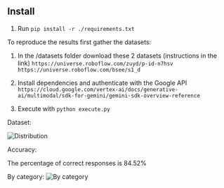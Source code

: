 ## Install
1. Run ```pip install -r ./requirements.txt```

To reproduce the results first gather the datasets:

1. In the /datasets folder download these 2 datasets (instructions in the link)
```https://universe.roboflow.com/zuyd/p-id-n7hsv```
```https://universe.roboflow.com/bsee/s1_d```

1. Install dependencies and authenticate with the Google API 
   ```https://cloud.google.com/vertex-ai/docs/generative-ai/multimodal/sdk-for-gemini/gemini-sdk-overview-reference```

3. Execute with ```python execute.py```


Dataset:

![Distribution](distribution.png "Distribution")

Accuracy:

The percentage of correct responses is 84.52%

By category:
![By category](correct_by_class.png "By category")
